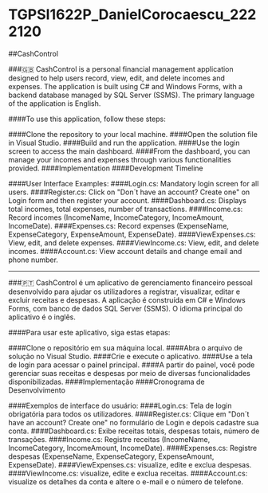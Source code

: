 # TGPSI1622P_DanielCorocaescu_2222120
##CashControl

###🇬🇧
CashControl is a personal financial management application designed to help users record, view, edit, and delete incomes and expenses. The application is built using C# and Windows Forms, with a backend database managed by SQL Server (SSMS). The primary language of the application is English.

####To use this application, follow these steps:

####Clone the repository to your local machine.
####Open the solution file in Visual Studio.
####Build and run the application.
####Use the login screen to access the main dashboard.
####From the dashboard, you can manage your incomes and expenses through various functionalities provided.
####Implementation
####Development Timeline

####User Interface Examples:
####Login.cs: Mandatory login screen for all users.
####Register.cs: Click on "Don´t have an account? Create one" on Login form and then register your account.
####Dashboard.cs: Displays total incomes, total expenses, number of transactions.
####Income.cs: Record incomes (IncomeName, IncomeCategory, IncomeAmount, IncomeDate).
####Expenses.cs: Record expenses (ExpenseName, ExpenseCategory, ExpenseAmount, ExpenseDate).
####ViewExpenses.cs: View, edit, and delete expenses.
####ViewIncome.cs: View, edit, and delete incomes.
####Account.cs: View account details and change email and phone number.

-------------------------------------------------------------------------------------------------------------------------------------------------------------------------------------------------------------------------------------------------------------------

###🇵🇹
CashControl é um aplicativo de gerenciamento financeiro pessoal desenvolvido para ajudar os utilizadores a registrar, visualizar, editar e excluir receitas e despesas. A aplicação é construída em C# e Windows Forms, com banco de dados SQL Server (SSMS). O idioma principal do aplicativo é o inglês.

####Para usar este aplicativo, siga estas etapas:

####Clone o repositório em sua máquina local.
####Abra o arquivo de solução no Visual Studio.
####Crie e execute o aplicativo.
####Use a tela de login para acessar o painel principal.
####A partir do painel, você pode gerenciar suas receitas e despesas por meio de diversas funcionalidades disponibilizadas.
####Implementação
####Cronograma de Desenvolvimento

####Exemplos de interface do usuário:
####Login.cs: Tela de login obrigatória para todos os utilizadores.
####Register.cs: Clique em "Don´t have an account? Create one" no formulário de Login e depois cadastre sua conta.
####Dashboard.cs: Exibe receitas totais, despesas totais, número de transações.
####Income.cs: Registre receitas (IncomeName, IncomeCategory, IncomeAmount, IncomeDate).
####Expenses.cs: Registre despesas (ExpenseName, ExpenseCategory, ExpenseAmount, ExpenseDate).
####ViewExpenses.cs: visualize, edite e exclua despesas.
####ViewIncome.cs: visualize, edite e exclua receitas.
####Account.cs: visualize os detalhes da conta e altere o e-mail e o número de telefone.
